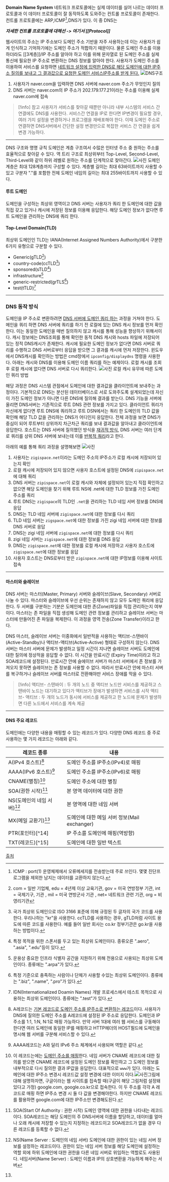 **Domain Name System**
네트워크 프로토콜에는 실제 데이터를 실어 나르는 데이터 프로토콜과 이 데이터 프로토콜이 잘 동작하도록 도와주는 컨트롤 프로토콜이 존재한다. 컨트롤 프로토콜에는 ARP,ICMP[^1],DNS가 있다. 이 중 DNS는 

***자세한 컨트롤 프로토콜에 대해선 -> 여기서 [[Protocol]]***

웹사이트의 주소는 IP 주소보다 도메인 주소 기반을 자주 사용하는데 이는 사용자가 쉽게 인식하고 기억하기에는 도메인 주소가 적합하기 때문이다.
물론 도메인 주소를 이용하더라도 [[3계층]]/IP 주소를 알아야 하고 이를 위해 문자열로 된 도메인 주소를 실제 통신에 필요한 IP 주소로 변환하는 DNS 정보를 알아야 한다.
사용자가 도메인 주소를 이용하여 서비스를 요청하면 <U>네트워크 설정에 입력한 DNS로 해당 도메인에 대한 IP주소 질의를 보내고 그 결과값으로 요청한 도메인 서비스IP주소를 받게 된다.</U>
![DNS구조](https://img1.daumcdn.net/thumb/R1280x0/?scode=mtistory2&fname=https%3A%2F%2Fblog.kakaocdn.net%2Fdn%2Fb9W3uZ%2FbtrGC67fm31%2FaMF0K0CSUw7X01UAs1ZcjK%2Fimg.png)
1. 사용자가 naver.com을 입력하면 DNS 서버에 naver.com 주소가 무엇인지 질의
2. DNS 서버는 naver.com의 IP 주소가 202.179.177.21이라는 주소를 이용해 실제 naver.com에 접속
>[!info] 참고
>사용자가 서비스를 찾아갈 때뿐만 아니라 내부 시스템의 서비스 간 연결에도 DNS를 사용한다.
>서비스간 연결을 IP로 한다면 IP변경이 필요할 경우, 여러 가지 설정을 변경하거나 프로그램을 재배포해야 한다.
>이때 도메인 주소로 연결하면 DNS서버에서 간단한 설정 변경만으로 복잡한 서비스 간 연결을 쉽게 변경 가능하다.

-----
DNS 구조와 명명 규칙
도메인은 계층 구조여서 수많은 인터넷 주소 중 원하는 주소를 효율적으로 찾아갈 수 있다.
역 트리 구조로 최상위부터 Top-Level, Second-Level, Third-Level와 같이 하위 레벨로 원하는 주소를 단계적으로 찾아간다.
![사진](https://img1.daumcdn.net/thumb/R1280x0/?scode=mtistory2&fname=https%3A%2F%2Fblog.kakaocdn.net%2Fdn%2FbsKWsj%2FbtrGEKhOkq6%2F3zRkAzsjKc0RZgNKeQgr8k%2Fimg.png)
도메인 계층은 최대 128계층까지 구성할 수 있다. 계층별 길이는 최대 63바이트까지 사용할 수 있고 구분자 "."를 포함한 전체 도메인 네임의 길이는 최대 255바이트까지 사용할 수 있다.

#### 루트 도메인
도메인을 구성하는 최상위 영역이고 DNS 서버는 사용자가 쿼리 한 도메인에 대한 값을 직접 갖고 있거나 캐시에 저장된 정보를 이용해 응답한다. 해당 도메인 정보가 없다면 루트 도메인을 관리하는 DNS에 쿼리 한다.

#### Top-Level Domain(TLD)
최상위 도메인인 TLD는 IANA(Internet Assigned Numbers Authority)에서 구분한 6가지 유형으로 구분할 수 있다.
- Generic(gTLD[^2])
- country-code(ccTLD[^3])
- sponsored(sTLD[^4])
- infrastructure[^5]
- generic-restricted(grTLS[^6])
- test(tTLD)[^7]
---
### DNS 동작 방식
도메인을 IP 주소로 변환하려면 <U>DNS 서버에 도메인 쿼리 하는</U> 과정을 거쳐야 한다.
도메인을 쿼리 하면 DNS 서버에 쿼리를 하기 전 로컬에 있는 DNS 캐시 정보를 먼저 확인한다. 이는 동일한 도메인을 매번 질의하지 않고 캐시를 통해 성능을 향상하기 위해서이다.
캐시 정보에는 DNS조회를 통해 확인한 동적 DNS 캐시와 hosts 파일에 저장되어 있는 정적 DNS캐시가 존재한다.
캐시에 필요한 도메인 정보가 없다면 DNS 서버로 쿼리를 수행하고 DNS 서버로부터 응답을 받으면 그 결과를 캐시에 먼저 저장한다.
윈도우에서 DNS캐시를 확인하는 방법은 cmd창에서 `ipconfig/displaydns` 명령을 사용한다.
아래는 캐시와 DNS를 이용해 도메인 이름 쿼리를 하는 예제이다. 로컬 캐시를 조회 후 로컬 캐시에 없다면 DNS 서버로 다시 쿼리한다.
![사진](https://img1.daumcdn.net/thumb/R1280x0/?scode=mtistory2&fname=https%3A%2F%2Fblog.kakaocdn.net%2Fdn%2FbqNeYV%2FbtrGEw5hldT%2FKymhUUfYQpunQ6bi50fH0K%2Fimg.png)
로컬 캐시 유무에 따른 도메인 쿼리 방법

해당 과정은 DNS 시스템 관점에서 도메인에 대한 결과값을 클라이언트에 보내주는 과정이다.
기본적으로 DNS는 분산된 데이터베이스로 서로 도와주도록 설계되었는데 자신이 가진 도메인 정보가 아니면 다른 DNS에 질의해 결과를 받는다.
DNS 기능을 서버에 올리면 DNS서버는 기존적으로 루트 DNS 관련 정보를 가지고 있다. 클라이언트 쿼리가 자신에게 없다면 루트 DNS에 쿼리하고 루트 DSN에서는 쿼리 한 도메인의 TLD 값을 확인해 해당 TLD 값을 관리하는 DNS가 어디인지 응답한다.
전체 과정을 보면 DNS가 중심이 되어 루트부터 상위까지 차근차근 쿼리를 보내 결과값을 알아내고 클라이언트에 응답한다. 호스트는 DNS 서버에 질의했던 방식을 <U> 재귀적 방식</U>, DNS 서버는 여러 단계로 쿼리를 상위 DNS 서버에 보내는데 이를 <U>반복적 쿼리</U>라고 한다.

아래의 예를 통해 쿼리 과정을 설명해보면
![사진](https://img1.daumcdn.net/thumb/R1280x0/?scode=mtistory2&fname=https%3A%2F%2Fblog.kakaocdn.net%2Fdn%2FeQCmm2%2FbtrGEmIGfyc%2FW8I7YHBJxtksN6PiQHR3l1%2Fimg.png)
1. 사용자는 `zigispace.net`이라는 도메인 주소의 IP주소가 로컬 캐시에 저장되어 있는지 확인
2. 로컬 캐시에 저장되어 있지 않으면 사용자 호스트에 설정된 DNS에 `zipispace.net`에 대해 쿼리
3. DNS 서버는 `zipispace.net`이 로컬 캐시와 자체에 설정되어 있는지 직접 확인하고 없으면 해당 도메인을 찾기 위해 루트 NS에 .net에 대한 TLD 정보를 가진 도메인 주소를 쿼리
4. 루트 DNS는 `zigispace`의 TLD인 `.net`을 관리하는 TLD 네임 서버 정보를 DNS에 응답
5. DNS는 TLD 네임 서버에 `zigispace.net`에 대한 정보를 다시 쿼리
6. TLD 네임 서버는 `zigspace.net`에 대한 정보를 가진 zigi 네임 서버에 대한 정보를 DNS 서버로 응답
7. DNS는 zigi 네임 서버에 `zigispace.net`에 대한 정보를 다시 쿼리
8. zigi 네임 서버는 `zigispace.net`에 대한 정보를 DNS 응답
9. DNS는 `zigispace.net`에 대한 정보를 로컬 캐시에 저장하고 사용자 호스트에 `zigispace.net`에 대한 정보를 응답
10. 사용자 호스트는 DNS로부터 받은 `zigispace.net`에 대한 IP정보를 이용해 사이트 접속
---
#### 마스터와 슬레이브
DNS 서버는 마스터(Master, Primary) 서버와 슬레이브(Slave, Secondary) 서버로 나눌 수 있다. 마스터와 슬레이브에 우선 순위는 존재하지 않고 모두 도메인 쿼리에 응답한다.
두 서버를 구분하는 기분은 도메인에 대한 존(Zone)파일을 직접 관리하는지 여부이다.
마스터는 존 파일을 직접 생성해 도메인 관련 정보를 관리하고
슬레이브 서버는 마스터에 만들어진 존 파일을 복제한다. 이 과정을 영역 전송(Zone Transfer)이라고 한다.

DNS 마스터, 슬레이브 서버는 이중화에서 일반적을 사용하는 액티브-스탠바이(Active-Standby)나 액티브-액티브(Active-Active) 형태로 구성하지 않는다.
DNS 서버는 마스터 서버에 문제가 발생하고 일정 시간이 지나면 슬레이브 서버도 도메인에 대한 질의에 정상적을 응답할 수 없다. 이 시간을 만료시간 (Expiry Time)이라고 하고 SOA레코드에 설정된다.
만료시간 안에 슬에이브 서버가 마스터 서버에서 존 정보를 가져오지 못하면 슬레이브는 존 정보를 사용할 수 없다.
따라서 만료시간 안에 마스터 서버를 복구하거나 슬레이브 서버를 마스터로 전환해야만 서비스 장애를 막을 수 있다.
>[!info]
>액티브- 스탠바이 : 두 개의 노드 중 액티브 노드만 서비스를 제공하고 스탠바이 노드는 대기하고 있다가 액티브가 장애가 발생하면 서비스를 시작
>액티브- 액티브 : 두 개의 노드가 동시에 서비스를 제공하고 한 노드에 문제가 발생하면 다른 노드에서 서비스를 계속 제공

---
#### DNS 주요 레코드

도메인에는 다양한 내용을 매핑할 수 있는 레코드가 있다. 다양한 DNS 레코드 중 주로 사용하는 몇 가지 레코드는 아래와 같다.

| 레코드 종류            | 내용                                         |
| ---------------------- | -------------------------------------------- |
| A(IPv4 호스트)[^8]     | 도메인 주소를 IP주소(IPv4)로 매핑            |
| AAAA(IPv6 호스트)[^9]    | 도메인 주소를 IP주소(IPv6)로 매핑            |
| CNAME(별칭)[^10]            | 도메인 주소에 대한 별칭                      |
| SOA(권한 시작)[^11]         | 본 영역 데이터에 대한 권한                   |
| NS(도메인의 네임 서버)[^12] | 본 영역에 대한 네임 서버                     |
| MX(메일 교환기)[^13]        | 도메인에 대한 메일 서버 정보(Mail exchanger) |
| PTR(포인터)[^14]            | IP 주소를 도메인에 매핑(역방향)              |
| TXT(레코드)[^15]            | 도메인에 대한 일반 텍스트                                             |

[출처](https://rooftoproom-whale.tistory.com/36)

[^1]:ICMP : port(1)
운영체제에서 오류메세지를 전송받는데 주로 쓰인다.
몇몇 진단프로그램을 제외한 남지는 데이터를 교환하지 않는다.
[^2]: com = 일반 기업체, edu = 4년제 이상 교육기관, gov = 미국 연방정부 기관, int = 국제기구, 기관 , mil = 미국 연방군사 기관 , net= 네트워크 관련 기관, org = 비영리기관
[^3]:국가 최상위 도메인으로 ISO 3166 표준에 의해 규정된 두 글자의 국가 코드를 사용한다. 우리나하는 "kr"을 사용한다. ccTLD를 사용하는 경우, gTLD처럼 사이트 용도에 따른 코드를 사용한다. 예를 들어 일반 회사는 co.kr 정부기관은 go.kr을 사용하는 방법이다.
[^4]:특정 목적을 위한 스폰서를 두고 있는 최상위 도메인이다. 종류오른 ".aero", ".asia", ".edu"등이 있다.
[^5]:운용상 중요한 인프라 식별자 공간을 지원하기 위해 전용으로 사용되는 최상위 도메인이다. 종류에는 ".arpa"가 있다.
[^6]:특정 기준으로 충족하는 사람이나 단체가 사용할 수있는 최상위 도메인이다. 종류에는 ".biz", ".name", ".pro"가 있다.
[^7]:IDN(Internationalized Doamin Names) 개발 프로세스에서 테스트 목적으로 사용하는 최상위 도메인이다. 종류에는 ".test"가 있다.
[^8]:A레코드는 <U>기본 레코드로 도메인 주소를 IP주소로 변환하는 레코드</U>이다. 사용자가 DNS에 질의한 도메인 주소를 A레코드에 설정된 IP 주소로 응답한다.  도메인과 IP 주소를 1:1, 1:N, N:1로 매핑 가능하다. 만약 서버 1대에 여러 웹 서비스를 구동해야 한다면 여러 도메인에 동일한 IP를 매핑하고 HTTP헤더의 HOST필드에 도메인을 명시해 웹 서버를 구분해 서비스할 수 있다.
[^9]:AAAA레코드는 A와 달리 IPv6 주소 체계에서 사용되며 역할은 같다.
[^10]:이 레코드는에는 <U>도메인 주소를 매핑</U>한다. 네임 서버가 CNAME 레코드에 대한 질의를 받으면 CNAME 레코드에 설정된 도메인 정보를 확인하고 그 도메인 정보를 내부적으로 다시 질의한 결과 IP값을 응답한다. 대표적으로 `www`가 있다. 아래는 도메인에 대한 IP주소 변경시 레코드값 설정 변경에 대한 이미지 이다.![사진](https://img1.daumcdn.net/thumb/R1280x0/?scode=mtistory2&fname=https%3A%2F%2Fblog.kakaocdn.net%2Fdn%2F784Or%2FbtrGE4AB1hS%2FXfpD2eEXF1AuITkehxYCr1%2Fimg.png)그림에 대해 설명하자면, 구글이라는 웹 사이트를 접속할 때(구글이 해당 그림처럼 설정돼 있다고 가정) google.com, google.co.kr으로 접속한다. 이 두 주소를 각각 A 레코드로 매핑 하면 IP주소 변경 시 둘 다 값을 변경해야한다. 하지만 CNAME 레코드를 활용하면 google.com에 대한 IP주소만 변경해도된다.
[^11]:SOA(Start Of Authority : 권한 시작) 도메인 영역에 대한 권한을 나타내는 레코드이다. SOA레코드는 해당 도메인의 주 DNS서버에 이름을 할당하고, 데이터를 얼마나 오래 캐시에 저장할 수 있는지 지정하는 레코드이고 SOA레코드가 없을 경우 다른 레코드를 등록할 수 없다.
[^12]:NS(Name Server : 도메인의 네임 서버) 도메인에 대한 권한이 있는 네임 서버 정보를 설정하는 레코드이다. 권한이 있는 네임 서버 정보를 해당 도메인에 설정하는 역할 외에 하위 도메인에 대한 권한을 다른 네임 서버로 위임하는 역할로도 사용된다. 네임서버(Name Server) : 도메인 이름과 IP의 상호변환을 가능하게 해주는 서버 
[^13]:
